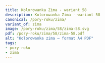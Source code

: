 ```yaml
---
title: Kolorowanka Zima - wariant 58
description: Kolorowanka Zima - wariant 58
canonical: /pory-roku/zima/
variant_of: zima
image: /pory-roku/zima/58/zima-58.svg
pdf: /pory-roku/zima/58/zima-58.pdf
alt: "Kolorowanka zima – format A4 PDF"
tags:
- pory-roku
- zima
---
```

